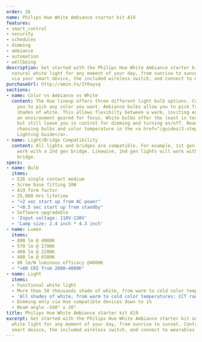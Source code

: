 ```yaml
---
order: 26
name: Philips Hue White Ambiance starter kit A19
features:
- smart_control
- security
- schedules
- dimming
- ambiance
- automation
- wellbeing
description: Get started with the Philips Hue White Ambiance starter kit and enjoy
  natural white light for any moment of your day, from sunrise to sunset. Control
  via your smart device, the included wireless switch, and connect to wearables.
purchaseUrl: http://amzn.to/1Y0ayvq
sections:
- name: Color vs Ambiance vs White
  content: The Hue lineup offers three different light bulb options. Color bulbs allow
    you to pick any color you want. Ambiance bulbs allow you to pick from many different
    shades of white. This allows flexibilty between a warm, inviting environment and
    an environment geared for focus. White bulbs offer the least in terms of features,
    but still leave you in control for dimming and turning on/off. Read more about
    choosing bulbs and color temperature in the <a href="/guides/3-steps-to-hue-the-guide-you-wish-you-had-read-first/">Hue
    Lighting Guide</a>.
- name: Light/Bridge Compatibility
  content: All lights and bridges are compatible. For example, 1st gen lights will
    work with a 2nd gen bridge. Likewise, 2nd gen lights will work with a 1st gen
    bridge.
specs:
- name: Bulb
  items:
  - E26 single contact medium
  - Screw base fitting 10W
  - A19 form factor
  - 25,000 Hrs lifetime
  - "<2 sec start up from AC power"
  - "<0.5 sec start up from standby"
  - Software upgradable
  - 'Input voltage: 110V-130V'
  - 'Lamp size: 2.4 inch * 4.3 inch'
- name: Lumen
  items:
  - 800 lm @ 4000K
  - 570 lm @ 2700K
  - 400 lm @ 2200K
  - 480 lm @ 6500K
  - 80 lm/W luminous efficacy @4000K
  - ">80 CRI from 2000–4000K"
- name: Light
  items:
  - Functional white light
  - More than 50 thousands shade of white, from warm to cold color temperatures
  - 'All shades of white, from warm to cold color temperatures: CCT range 2000-6500K'
  - Dimming only via Hue compatible devices down to 1%
  - Beam angle –160° ± 20°
title: Philips Hue White Ambiance starter kit A19
excerpt: Get started with the Philips Hue White Ambiance starter kit and enjoy natural
  white light for any moment of your day, from sunrise to sunset. Control via your
  smart device, the included wireless switch, and connect to wearables.
---
```

